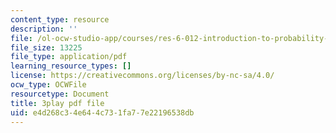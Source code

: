```yaml
---
content_type: resource
description: ''
file: /ol-ocw-studio-app/courses/res-6-012-introduction-to-probability-spring-2018/e4d268c34e644c731fa77e22196538db_7B3cDe39lwY.pdf
file_size: 13225
file_type: application/pdf
learning_resource_types: []
license: https://creativecommons.org/licenses/by-nc-sa/4.0/
ocw_type: OCWFile
resourcetype: Document
title: 3play pdf file
uid: e4d268c3-4e64-4c73-1fa7-7e22196538db
---
```

